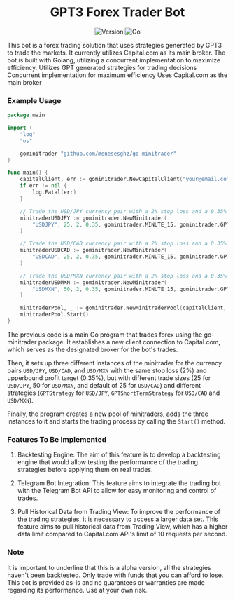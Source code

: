 
<h1 align="center">GPT3 Forex Trader Bot

</h1>

<p align="center">
	<a><img src="https://img.shields.io/badge/Version-0.8.0-purple.svg" alt="Version"></a>
	<a><img src="https://img.shields.io/badge/Made%20with-Go-blue.svg" alt="Go"></a>
</p>



This bot is a forex trading solution that uses strategies generated by GPT3 to trade the markets. It currently utilizes Capital.com as its main broker.
The bot is built with Golang, utilizing a concurrent implementation to maximize efficiency. Utilizes GPT generated strategies for trading decisions
Concurrent implementation for maximum efficiency Uses Capital.com as the main broker


### Example Usage

```go
package main

import (
	"log"
	"os"

	gominitrader "github.com/menesesghz/go-minitrader"
)

func main() {
	capitalClient, err := gominitrader.NewCapitalClient("your@email.com", "<API_TOKEN>", "<API_TOKEN_PASSWORD>", true)
	if err != nil {
		log.Fatal(err)
	}

	// Trade the USD/JPY currency pair with a 2% stop loss and a 0.35% upperbound profit target using 15-minute intervals and the GPTStrategy.
	minitraderUSDJPY := gominitrader.NewMinitrader(
		"USDJPY", 25, 2, 0.35, gominitrader.MINUTE_15, gominitrader.GPTStrategy,
	)

	// Trade the USD/CAD currency pair with a 2% stop loss and a 0.35% upperbound profit target using 15-minute intervals and the GPTStrategy.
	minitraderUSDCAD := gominitrader.NewMinitrader(
		"USDCAD", 25, 2, 0.35, gominitrader.MINUTE_15, gominitrader.GPTShortTermStrategy,
	)

	// Trade the USD/MXN currency pair with a 2% stop loss and a 0.35% upperbound profit target using 15-minute intervals and the GPTShortTermStrategy.
	minitraderUSDMXN := gominitrader.NewMinitrader(
		"USDMXN", 50, 2, 0.35, gominitrader.MINUTE_15, gominitrader.GPTShortTermStrategy,
	)

	minitraderPool, _ := gominitrader.NewMinitraderPool(capitalClient, minitraderUSDJPY, minitraderUSDCAD, minitraderUSDMXN)
	minitraderPool.Start()
}
```
The previous code is a main Go program that trades forex using the go-minitrader package. It establishes a new client connection to Capital.com, which serves as the designated broker for the bot's trades.

Then, it sets up three different instances of the minitrader for the currency pairs `USD/JPY`, `USD/CAD`, and `USD/MXN` with the same stop loss (2%) and upperbound profit target (0.35%), but with different trade sizes 
(25 for `USD/JPY`, 50 for `USD/MXN`, and default of 25 for `USD/CAD`) and different strategies (`GPTStrategy` for `USD/JPY`, `GPTShortTermStrategy` for `USD/CAD` and `USD/MXN`).

Finally, the program creates a new pool of minitraders, adds the three instances to it and starts the trading process by calling the `Start()` method.

### Features To Be Implemented
1. Backtesting Engine: The aim of this feature is to develop a backtesting engine that would allow 
testing the performance of the trading strategies before applying them on real trades.
 
2. Telegram Bot Integration: This feature aims to integrate the trading bot with the Telegram 
Bot API to allow for easy monitoring and control of trades.
 
3. Pull Historical Data from Trading View: To improve the performance of the trading strategies, 
it is necessary to access a larger data set. This feature aims to pull historical data from Trading View, 
which has a higher data limit compared to Capital.com API's limit of 10 requests per second.


### Note

It is important to underline that this is a alpha version, all the strategies haven't been backtested. Only trade with funds that you can afford to lose. This bot is provided as-is and no guarantees 
or warranties are made regarding its performance. Use at your own risk.
